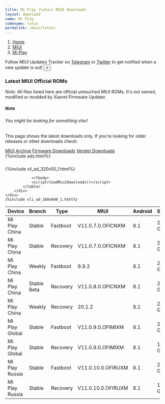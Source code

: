 ```yaml
---
title: Mi Play (lotus) MIUI Downloads
layout: download
name: Mi Play
codename: lotus
permalink: /miui/lotus/
---
```

<nav aria-label="breadcrumb">
    <ol class="breadcrumb">
        <li class="breadcrumb-item"><a href="/">Home</a></li>
        <li class="breadcrumb-item"><a href="/miui/">MIUI</a></li>
        <li class="breadcrumb-item active" aria-current="page"><a href="/miui/lotus/">Mi Play</a></li>
    </ol>
</nav>
<div class="alert alert-primary alert-dismissible fade show" role="alert">
    Follow MIUI Updates Tracker on <a href="https://t.me/MIUIUpdatesTracker" class="alert-link">Telegram</a>
     or <a href="https://twitter.com/MiFwUpdater" class="alert-link">Twitter</a> to get notified when a new update is out!
    <button type="button" class="close" data-dismiss="alert" aria-label="Close">
        <span aria-hidden="true">&times;</span>
    </button>
</div>

### Latest MIUI Official ROMs
*Note*: All files listed here are official untouched MIUI ROMs. It's not owned, modified or modded by Xiaomi Firmware Updater.
<div class="card">
  <div class="card-body">
    <h5 class="card-title">Note</h5>
    <h6 class="card-subtitle mb-2 text-muted">You might be looking for something else!</h6>
    <p class="card-text">This page shows the latest downloads only.
     If you're looking for older releases or other downloads check:</p>
    <a href="/archive/miui/lotus/" class="card-link">MIUI Archive</a>
    <a href="/firmware/lotus/" class="card-link">Firmware Downloads</a>
    <a href="/vendor/lotus/" class="card-link">Vendor Downloads</a>
  </div>
</div>
{%include ads.html%}
<div class="row justify-content-center">
    <div class="col-10">
        <div class="table-responsive-md" style="margin-top: 25px;">
            {%include vli_ad_320x50_1.html%}
            <table id="miui" class="display dt-responsive nowrap compact table table-striped table-hover table-sm">
                <thead class="thead-dark">
                    <tr>
                        <th data-ref="device">Device</th>
                        <th data-ref="branch">Branch</th>
                        <th data-ref="type">Type</th>
                        <th data-ref="miui">MIUI</th>
                        <th data-ref="android">Android</th>
                        <th data-ref="size">Size</th>
                        <th data-ref="size">Date</th>
                        <th data-ref="link">Link</th>
                    </tr>
                </thead>
                <tbody>
                <tr><td>Mi Play China</td><td>Stable</td><td>Fastboot</td><td>V11.0.7.0.OFICNXM</td><td>8.1</td><td>2.6 GB</td><td>2020-08-03</td><td><a href="/miui/lotus/stable/V11.0.7.0.OFICNXM/">Download</a></td></tr>
<tr><td>Mi Play China</td><td>Stable</td><td>Recovery</td><td>V11.0.7.0.OFICNXM</td><td>8.1</td><td>2.0 GB</td><td>2020-08-13</td><td><a href="/miui/lotus/stable/V11.0.7.0.OFICNXM/">Download</a></td></tr>
<tr><td>Mi Play China</td><td>Weekly</td><td>Fastboot</td><td>9.9.2</td><td>8.1</td><td>2.5 GB</td><td>2019-09-02</td><td><a href="/miui/lotus/weekly/9.9.2/">Download</a></td></tr>
<tr><td>Mi Play China</td><td>Stable Beta</td><td>Recovery</td><td>V11.0.8.0.OFICNXM</td><td>8.1</td><td>2.0 GB</td><td>2020-11-26</td><td><a href="/miui/lotus/stable beta/V11.0.8.0.OFICNXM/">Download</a></td></tr>
<tr><td>Mi Play China</td><td>Weekly</td><td>Recovery</td><td>20.1.2</td><td>8.1</td><td>2.1 GB</td><td>2020-01-02</td><td><a href="/miui/lotus/weekly/20.1.2/">Download</a></td></tr>
<tr><td>Mi Play Global</td><td>Stable</td><td>Fastboot</td><td>V11.0.9.0.OFIMIXM</td><td>8.1</td><td>2.1 GB</td><td>2020-10-17</td><td><a href="/miui/lotus/stable/V11.0.9.0.OFIMIXM/">Download</a></td></tr>
<tr><td>Mi Play Global</td><td>Stable</td><td>Recovery</td><td>V11.0.9.0.OFIMIXM</td><td>8.1</td><td>1.7 GB</td><td>2020-10-22</td><td><a href="/miui/lotus/stable/V11.0.9.0.OFIMIXM/">Download</a></td></tr>
<tr><td>Mi Play Russia</td><td>Stable</td><td>Fastboot</td><td>V11.0.10.0.OFIRUXM</td><td>8.1</td><td>2.1 GB</td><td>2020-10-17</td><td><a href="/miui/lotus/stable/V11.0.10.0.OFIRUXM/">Download</a></td></tr>
<tr><td>Mi Play Russia</td><td>Stable</td><td>Recovery</td><td>V11.0.10.0.OFIRUXM</td><td>8.1</td><td>1.7 GB</td><td>2020-10-21</td><td><a href="/miui/lotus/stable/V11.0.10.0.OFIRUXM/">Download</a></td></tr>

                </tbody>
                <script>loadMiuiDownloads()</script>
            </table>
        </div>
    </div>
    {%include vli_ad_160x600_1.html%}
</div>
